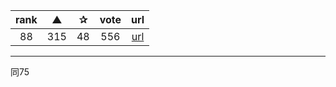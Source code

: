 | rank | ▲ | ✰ | vote | url |
|:-:|:-:|:-:|:-:|:-:|
|  88 | 315 | 48 | 556 | [url](http://stackoverflow.com/questions/761804/trimming-a-string-in-python) |

***

同75
